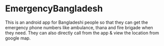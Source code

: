 # EmergencyBangladesh
This is an android app for Bangladeshi people so that they can get the emergency phone numbers like ambulance, thana and fire brigade when they need. They can also directly call from the app &amp; view the location from google map.
